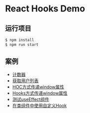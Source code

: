 # React Hooks Demo

## 运行项目

```sh
$ npm install
$ npm run start
```

## 案例
+ [计数器](./src/01/Counter.js)
+ [获取用户列表](./src/01/UserList.js)
+ [HOC方式传递window属性](./src/02/HocWindowSize.js)
+ [Hooks方式传递window属性](./src/02/HooksWindowSize.js)
+ [测试useEffect组件](./src/03/UseEffect.js)
+ [在类组件中使用自定义Hook](./src/03/CusHookInClassComp.js)
